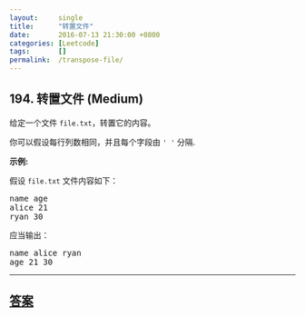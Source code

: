 ```yaml
---
layout:     single
title:      "转置文件"
date:       2016-07-13 21:30:00 +0800
categories: [Leetcode]
tags:       []
permalink:  /transpose-file/
---
```


## 194. 转置文件 (Medium)

<p>给定一个文件&nbsp;<code>file.txt</code>，转置它的内容。</p>

<p>你可以假设每行列数相同，并且每个字段由&nbsp;<code>&#39; &#39;</code> 分隔.</p>

<p><strong>示例:</strong></p>

<p>假设&nbsp;<code>file.txt</code>&nbsp;文件内容如下：</p>

<pre>name age
alice 21
ryan 30
</pre>

<p>应当输出：</p>

<pre>name alice ryan
age 21 30
</pre>

---

## [答案](https://github.com/openset/leetcode/tree/master/problems/transpose-file)
